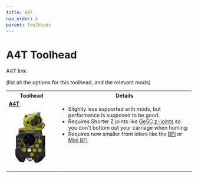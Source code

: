 ```yaml
---
title: A4T
nav_order: 4
parent: Toolheads
---
```


# A4T Toolhead

A4T link

(list all the options for this toolhead, and the relevant mods)


<table>
<tr><th>Toolhead</th><th>Details</th></tr>
<tr>
	<td valign=top><strong><a href="A4T.md">A4T<br>
	<img src="media/Toolheads/A4T/A4t.png" width=200></a></strong>
	</td>
	<td valign=top><ul><li>Slightly less supported with mods, but performance is supposed to be good.</li>
	<li>Requires Shorter Z joints like <a href="https://github.com/VoronDesign/VoronUsers/tree/main/printer_mods/hartk1213/Voron2.4_GE5C">Ge5C z-joints</a> so you don't bottom out your carriage when homing.</li>
		<li>Requires new smaller front idlers like the <a href="https://github.com/clee/VoronBFI">BFI</a> or <a href="https://github.com/DraftShift/StealthChanger/tree/main/UserMods/BT123/MiniBFI%20%2B%20MicroBFI">Mini BFI</a></li>
	</ul></td></tr>

  </table>
